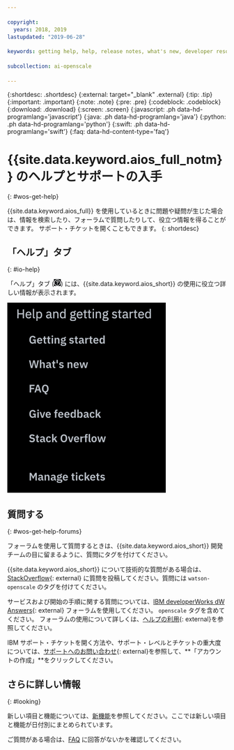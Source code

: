 ```yaml
---

copyright:
  years: 2018, 2019
lastupdated: "2019-06-28"

keywords: getting help, help, release notes, what's new, developer resources 

subcollection: ai-openscale

---
```


{:shortdesc: .shortdesc}
{:external: target="_blank" .external}
{:tip: .tip}
{:important: .important}
{:note: .note}
{:pre: .pre}
{:codeblock: .codeblock}
{:download: .download}
{:screen: .screen}
{:javascript: .ph data-hd-programlang='javascript'}
{:java: .ph data-hd-programlang='java'}
{:python: .ph data-hd-programlang='python'}
{:swift: .ph data-hd-programlang='swift'}
{:faq: data-hd-content-type='faq'}

# {{site.data.keyword.aios_full_notm}} のヘルプとサポートの入手
{: #wos-get-help}

{{site.data.keyword.aios_full}} を使用しているときに問題や疑問が生じた場合は、情報を検索したり、フォーラムで質問したりして、役立つ情報を得ることができます。 サポート・チケットを開くこともできます。
{: shortdesc}

## 「ヘルプ」タブ
{: #io-help}

「ヘルプ」タブ (![「ヘルプ」タブ・アイコン](images/insight-help-tab.png)) には、{{site.data.keyword.aios_short}} の使用に役立つ詳しい情報が表示されます。

![ヘルプ・パネル](images/help-tab-flyout.png)

## 質問する
{: #wos-get-help-forums}

フォーラムを使用して質問するときは、{{site.data.keyword.aios_short}} 開発チームの目に留まるように、質問にタグを付けてください。

{{site.data.keyword.aios_short}} について技術的な質問がある場合は、[StackOverflow](https://stackoverflow.com/questions/tagged/watson-openscale){: external} に質問を投稿してください。質問には `watson-openscale` のタグを付けてください。

サービスおよび開始の手順に関する質問については、[IBM developerWorks dW Answers](https://developer.ibm.com/?s=openscale){: external} フォーラムを使用してください。 `openscale` タグを含めてください。 フォーラムの使用について詳しくは、[ヘルプの利用](https://developer.ibm.com/answers/smartspace/dw-answers-help/index.html){: external}を参照してください。

IBM サポート・チケットを開く方法や、サポート・レベルとチケットの重大度については、[サポートへのお問い合わせ](https://cloud.ibm.com/unifiedsupport/supportcenter){: external}を参照して、**「アカウントの作成」**をクリックしてください。

## さらに詳しい情報
{: #looking}

新しい項目と機能については、[新機能](/docs/services/ai-openscale?topic=ai-openscale-rn-relnotes)を参照してください。ここでは新しい項目と機能が日付別にまとめられています。

ご質問がある場合は、[FAQ](/docs/services/ai-openscale?topic=ai-openscale-wos-faqs) に回答がないかを確認してください。

